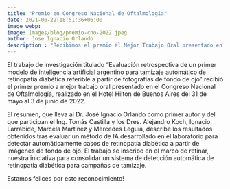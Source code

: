 ```yaml
---
title: "Premio en Congreso Nacional de Oftalmología"
date: 2021-06-22T18:51:36+06:00
image_webp: 
image: images/blog/premio-cno-2022.jpeg
author: Jose Ignacio Orlando
description : "Recibimos el premio al Mejor Trabajo Oral presentado en el Congreso Nacional de Oftalmología 2022 de Argentina"
---
```


El trabajo de investigación titulado “Evaluación retrospectiva de un primer modelo de inteligencia artificial argentino para tamizaje automático de retinopatía diabética referible a partir de fotografías de fondo de ojo” recibió el primer premio a mejor trabajo oral presentado en el Congreso Nacional de Oftalmología, realizado en el Hotel Hilton de Buenos Aires del 31 de mayo al 3 de junio de 2022.

El resumen, que lleva al Dr. José Ignacio Orlando como primer autor y del que participan el Ing. Tomás Castilla y los Dres. Alejandro Koch, Ignacio Larrabide, Marcela Martínez y Mercedes Leguía, describe los resultados obtenidos tras evaluar un método de IA desarrollado en el laboratorio para detectar automáticamente casos de retinopatía diabética a partir de imágenes de fondo de ojo. El trabajo se inscribe en el marco de retinar, nuestra iniciativa para consolidar un sistema de detección automática de retinopatía diabética para campañas de tamizaje.

Estamos felices por este reconocimiento!